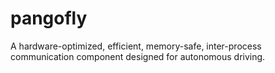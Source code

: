 # pangofly
A hardware-optimized, efficient, memory-safe, inter-process communication component designed for autonomous driving.
